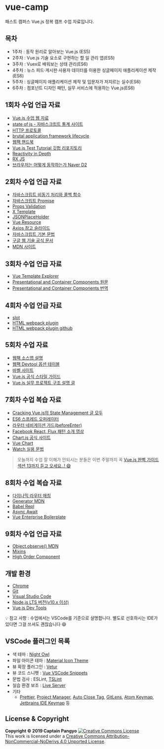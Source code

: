 # vue-camp

패스트 캠퍼스 Vue.js 정복 캠프 수업 자료입니다.

## 목차

- 1주차 : 동작 원리로 알아보는 Vue.js (ES5)
- 2주차 : Vue.js 기술 요소로 구현하는 할 일 관리 앱(ES5)
- 3주차 : Vuex로 배워보는 상태 관리(ES6)
- 4주차 : 뉴스 피드·게시판·사용자 데이터를 이용한 싱글페이지 애플리케이션 제작(ES6)
- 5주차 : 싱글페이지 애플리케이션 제작 및 입문자가 저지르는 실수(ES6)
- 6주차 : 컴포넌트 디자인 패턴, 실무 서비스에 적용하는 Vue.js(ES6)

## 1회차 수업 언급 자료

- [Vue.js 수업 웹 자료](https://joshua1988.github.io/vue-camp/)
- [state of js - 자바스크립트 통계 사이트](https://2018.stateofjs.com/front-end-frameworks/overview/)
- [HTTP 프로토콜](https://joshua1988.github.io/web-development/http-part1/)
- [brutal application framework lifecycle](https://stackoverflow.blog/2018/01/11/brutal-lifecycle-javascript-frameworks/)
- [웹팩 핸드북](https://joshua1988.github.io/webpack-guide/)
- [Vue.js Test Tutorial 깃헙 리포지토리](https://github.com/joshua1988/vue-test-tutorial)
- [Reactivity in Depth](https://vuejs.org/v2/guide/reactivity.html#ad)
- [RX JS](https://rxjs-dev.firebaseapp.com)
- [브라우저는 어떻게 동작하는가 Naver D2](https://d2.naver.com/helloworld/59361)

## 2회차 수업 언급 자료

- [자바스크립트 비동기 처리와 콜백 함수](https://joshua1988.github.io/web-development/javascript/javascript-asynchronous-operation/)
- [자바스크립트 Promise](https://joshua1988.github.io/web-development/javascript/promise-for-beginners/)
- [Props Validation](https://vuejs.org/v2/guide/components-props.html#Prop-Validation)
- [X Template](https://vuejs.org/v2/guide/components-edge-cases.html#X-Templates)
- [JSONPlaceHolder](https://jsonplaceholder.typicode.com)
- [Vue Resource](https://github.com/pagekit/vue-resource)
- [Axios 참고 슬라이드](https://github.com/joshua1988/naver-vue/blob/master/slides/3_vue-ajax-patterns.pdf)
- [자바스크립트 기본 문법](https://joshua1988.github.io/vue-camp/js/variable.html)
- [구글 웹 기술 공식 문서](https://developers.google.com/web/fundamentals?hl=ko)
- [MDN 사이트](https://developer.mozilla.org/ko/docs/Web/JavaScript)

## 3회차 수업 언급 자료

- [Vue Template Explorer](https://template-explorer.vuejs.org/#<p>Hello%20Render<%2Fp>)
- [Presentational and Container Components 원문](https://medium.com/@dan_abramov/smart-and-dumb-components-7ca2f9a7c7d0)
- [Presentational and Container Components 번역](https://blueshw.github.io/2017/06/26/presentaional-component-container-component/)

## 4회차 수업 언급 자료

- [slot](https://joshua1988.github.io/vue-camp/reuse/slots.html)
- [HTML webpack plugin](https://webpack.js.org/plugins/html-webpack-plugin/)
- [HTML webpack plugin github](https://github.com/jantimon/html-webpack-plugin)

## 5회차 수업 자료

- [웹팩 소스맵 설명](https://joshua1988.github.io/webpack-guide/devtools/source-map.html)
- [웹팩 Devtool 옵션 테이블](https://webpack.js.org/configuration/devtool/#devtool)
- [바벨 사이트](https://babeljs.io/)
- [Vue.js 공식 스타일 가이드](https://vuejs.org/v2/style-guide/#Component-files-strongly-recommended)
- [Vue.js 실무 프로젝트 구조 설명 글](https://joshua1988.github.io/web-development/vuejs/vue-structure/)

## 7회차 수업 복습 자료

- [Cracking Vue.js의 State Management 글 모두](https://joshua1988.github.io/vue-camp/vuex/concept.html#%EB%B7%B0%EC%97%91%EC%8A%A4-%EC%86%8C%EA%B0%9C)
- [ES6 스프레드 오퍼레이터](https://joshua1988.github.io/vue-camp/es6/spread-operator.html)
- [라우터 네비게이션 가드(beforeEnter)](https://joshua1988.github.io/vue-camp/advanced/navigation-guard.html)
- [Facebook React, Flux 패턴 소개 영상](https://www.youtube.com/watch?v=nYkdrAPrdcw&t=750s)
- [Chart.js 공식 사이트](https://www.chartjs.org/)
- [Vue Chart](https://vue-chartjs.org/)
- [Watch 실용 문법](https://joshua1988.github.io/vue-camp/syntax/watch.html)

> 오늘까지 수업 잘 이해가 안되시는 분들은 이번 주말까지 꼭 [Vue.js 완벽 가이드 섹션 13까지 듣고 오세요..! 😄](https://www.inflearn.com/course/vue-js/lecture/17053)

## 8회차 수업 복습 자료

- [다이나믹 라우터 매칭](https://router.vuejs.org/guide/essentials/dynamic-matching.html)
- [Generator MDN](https://developer.mozilla.org/ko/docs/Web/JavaScript/Reference/Global_Objects/Generator)
- [Babel Repl](https://babeljs.io/repl)
- [Async Await](https://joshua1988.github.io/web-development/javascript/js-async-await/)
- [Vue Enterprise Boilerplate](https://github.com/chrisvfritz/vue-enterprise-boilerplate)

## 9회차 수업 언급 자료

- [Object.observe() MDN](https://developer.mozilla.org/en-US/docs/Web/JavaScript/Reference/Global_Objects/Object/observe)
- [Mixins](https://joshua1988.github.io/vue-camp/reuse/mixins.html)
- [High Order Component](https://joshua1988.github.io/vue-camp/design/pattern5.html)

## 개발 환경

- [Chrome](https://www.google.com/intl/ko/chrome/)
- [Git](https://git-scm.com/downloads)
- [Visual Studio Code](https://code.visualstudio.com/)
- [Node.js LTS 버전(v10.x 이상)](https://nodejs.org/ko/)
- [Vue.js Dev Tools](https://chrome.google.com/webstore/detail/vuejs-devtools/nhdogjmejiglipccpnnnanhbledajbpd)

💡 참고 사항 : 수업에서는 VSCode를 기준으로 설명합니다. 별도로 선호하시는 IDE가 있다면 그걸 쓰셔도 괜찮습니다 😄

## VSCode 플러그인 목록

- 색 테마 : [Night Owl](https://marketplace.visualstudio.com/items?itemName=sdras.night-owl)
- 파일 아이콘 테마 : [Material Icon Theme](https://marketplace.visualstudio.com/items?itemName=PKief.material-icon-theme)
- 뷰 확장 플러그인 : [Vetur](https://marketplace.visualstudio.com/items?itemName=octref.vetur)
- 뷰 코드 스니펫 : [Vue VSCode Snippets](https://marketplace.visualstudio.com/items?itemName=sdras.vue-vscode-snippets)
- 문법 검사 : ESLint, [TSLint](https://marketplace.visualstudio.com/items?itemName=eg2.tslint)
- 실습 환경 보조 : [Live Server](https://marketplace.visualstudio.com/items?itemName=ritwickdey.LiveServer)
- 기타
  - [Prettier](https://marketplace.visualstudio.com/items?itemName=esbenp.prettier-vscode), [Project Manager](https://marketplace.visualstudio.com/items?itemName=alefragnani.project-manager), [Auto Close Tag](https://marketplace.visualstudio.com/items?itemName=formulahendry.auto-close-tag), [GitLens](https://marketplace.visualstudio.com/items?itemName=eamodio.gitlens), [Atom Keymap](https://marketplace.visualstudio.com/items?itemName=ms-vscode.atom-keybindings), [Jetbrains IDE Keymap](https://marketplace.visualstudio.com/items?itemName=isudox.vscode-jetbrains-keybindings) 등

## License & Copyright

**Copyright © 2019 Captain Pangyo**
<a rel="license" href="http://creativecommons.org/licenses/by-nc-nd/4.0/"><img alt="Creative Commons License" style="border-width:0" src="https://i.creativecommons.org/l/by-nc-nd/4.0/88x31.png" /></a><br />This work is licensed under a <a rel="license" href="http://creativecommons.org/licenses/by-nc-nd/4.0/">Creative Commons Attribution-NonCommercial-NoDerivs 4.0 Unported License</a>.
